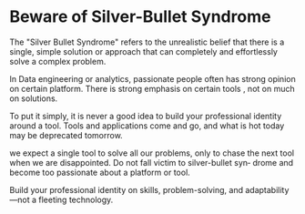# Beware of Silver-Bullet Syndrome
The "Silver Bullet Syndrome" refers to the unrealistic belief that there is a single, simple solution or approach that can completely and effortlessly solve a complex problem.

In Data engineering or analytics, passionate people often has strong opinion on certain platform. There is strong emphasis on certain tools , not on much on solutions.

To put it simply, it is never a good idea to build your professional identity around a tool. Tools and applications come and go, and what is hot today may be deprecated tomorrow.

we expect a single tool to solve all our problems, only to chase the next tool when we are disappointed. Do not fall victim to silver-bullet syn‐ drome and become too passionate about a platform or tool.

Build your professional identity on skills, problem-solving, and adaptability—not a fleeting technology.